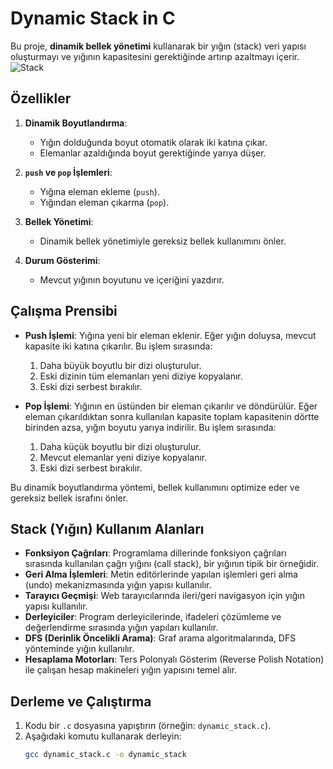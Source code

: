# Dynamic Stack in C

Bu proje, **dinamik bellek yönetimi** kullanarak bir yığın (stack) veri yapısı oluşturmayı ve yığının kapasitesini gerektiğinde artırıp azaltmayı içerir.
![Stack](https://github.com/user-attachments/assets/ffcb3b52-86bb-4637-b19b-7154257d726d)

## Özellikler

1. **Dinamik Boyutlandırma**:
   - Yığın dolduğunda boyut otomatik olarak iki katına çıkar.
   - Elemanlar azaldığında boyut gerektiğinde yarıya düşer.

2. **`push` ve `pop` İşlemleri**:
   - Yığına eleman ekleme (`push`).
   - Yığından eleman çıkarma (`pop`).

3. **Bellek Yönetimi**:
   - Dinamik bellek yönetimiyle gereksiz bellek kullanımını önler.

4. **Durum Gösterimi**:
   - Mevcut yığının boyutunu ve içeriğini yazdırır.

## Çalışma Prensibi

- **Push İşlemi**: Yığına yeni bir eleman eklenir. Eğer yığın doluysa, mevcut kapasite iki katına çıkarılır. Bu işlem sırasında:
  1. Daha büyük boyutlu bir dizi oluşturulur.
  2. Eski dizinin tüm elemanları yeni diziye kopyalanır.
  3. Eski dizi serbest bırakılır.
  
- **Pop İşlemi**: Yığının en üstünden bir eleman çıkarılır ve döndürülür. Eğer eleman çıkarıldıktan sonra kullanılan kapasite toplam kapasitenin dörtte birinden azsa, yığın boyutu yarıya indirilir. Bu işlem sırasında:
  1. Daha küçük boyutlu bir dizi oluşturulur.
  2. Mevcut elemanlar yeni diziye kopyalanır.
  3. Eski dizi serbest bırakılır.

Bu dinamik boyutlandırma yöntemi, bellek kullanımını optimize eder ve gereksiz bellek israfını önler.

## Stack (Yığın) Kullanım Alanları

- **Fonksiyon Çağrıları**: Programlama dillerinde fonksiyon çağrıları sırasında kullanılan çağrı yığını (call stack), bir yığının tipik bir örneğidir.
- **Geri Alma İşlemleri**: Metin editörlerinde yapılan işlemleri geri alma (undo) mekanizmasında yığın yapısı kullanılır.
- **Tarayıcı Geçmişi**: Web tarayıcılarında ileri/geri navigasyon için yığın yapısı kullanılır.
- **Derleyiciler**: Program derleyicilerinde, ifadeleri çözümleme ve değerlendirme sırasında yığın yapıları kullanılır.
- **DFS (Derinlik Öncelikli Arama)**: Graf arama algoritmalarında, DFS yönteminde yığın kullanılır.
- **Hesaplama Motorları**: Ters Polonyalı Gösterim (Reverse Polish Notation) ile çalışan hesap makineleri yığın yapısını temel alır.

## Derleme ve Çalıştırma

1. Kodu bir `.c` dosyasına yapıştırın (örneğin: `dynamic_stack.c`).
2. Aşağıdaki komutu kullanarak derleyin:
   ```bash
   gcc dynamic_stack.c -o dynamic_stack
